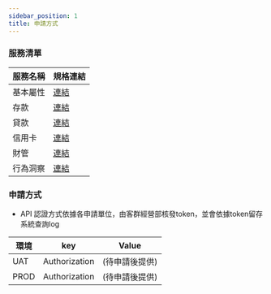```yaml
---
sidebar_position: 1
title: 申請方式
---
```


### 服務清單
| 服務名稱 | 規格連結  |
|------|-------|
| 基本屬性 |[連結](/docs/apimarket/basic)   |
| 存款   | [連結](/docs/apimarket/acct)      |
| 貸款   |  [連結](/docs/apimarket/loan)     |
| 信用卡  | [連結](/docs/apimarket/credit)      |
| 財管   |  [連結](/docs/apimarket/wise)     |
| 行為洞察 | [連結](/docs/apimarket/behavior)      |


### 申請方式
- API 認證方式依據各申請單位，由客群經營部核發token，並會依據token留存系統查詢log
  
| 環境   | key           | Value     |
|------|---------------|-----------|
| UAT  | Authorization | (待申請後提供)  |
| PROD | Authorization | (待申請後提供)  |
